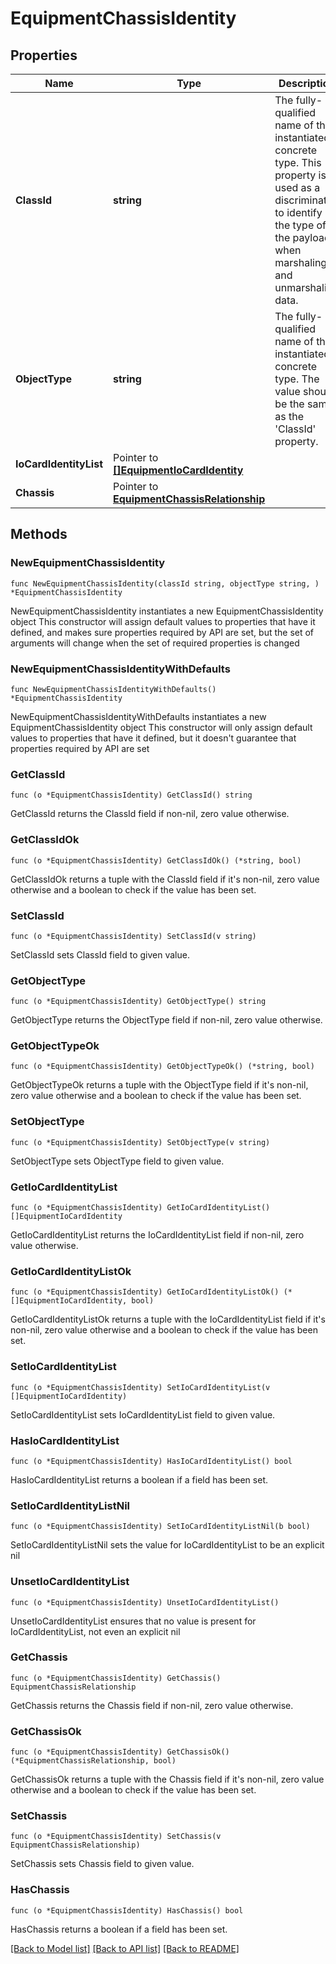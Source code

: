# EquipmentChassisIdentity

## Properties

Name | Type | Description | Notes
------------ | ------------- | ------------- | -------------
**ClassId** | **string** | The fully-qualified name of the instantiated, concrete type. This property is used as a discriminator to identify the type of the payload when marshaling and unmarshaling data. | [default to "equipment.ChassisIdentity"]
**ObjectType** | **string** | The fully-qualified name of the instantiated, concrete type. The value should be the same as the &#39;ClassId&#39; property. | [default to "equipment.ChassisIdentity"]
**IoCardIdentityList** | Pointer to [**[]EquipmentIoCardIdentity**](equipment.IoCardIdentity.md) |  | [optional] 
**Chassis** | Pointer to [**EquipmentChassisRelationship**](equipment.Chassis.Relationship.md) |  | [optional] 

## Methods

### NewEquipmentChassisIdentity

`func NewEquipmentChassisIdentity(classId string, objectType string, ) *EquipmentChassisIdentity`

NewEquipmentChassisIdentity instantiates a new EquipmentChassisIdentity object
This constructor will assign default values to properties that have it defined,
and makes sure properties required by API are set, but the set of arguments
will change when the set of required properties is changed

### NewEquipmentChassisIdentityWithDefaults

`func NewEquipmentChassisIdentityWithDefaults() *EquipmentChassisIdentity`

NewEquipmentChassisIdentityWithDefaults instantiates a new EquipmentChassisIdentity object
This constructor will only assign default values to properties that have it defined,
but it doesn't guarantee that properties required by API are set

### GetClassId

`func (o *EquipmentChassisIdentity) GetClassId() string`

GetClassId returns the ClassId field if non-nil, zero value otherwise.

### GetClassIdOk

`func (o *EquipmentChassisIdentity) GetClassIdOk() (*string, bool)`

GetClassIdOk returns a tuple with the ClassId field if it's non-nil, zero value otherwise
and a boolean to check if the value has been set.

### SetClassId

`func (o *EquipmentChassisIdentity) SetClassId(v string)`

SetClassId sets ClassId field to given value.


### GetObjectType

`func (o *EquipmentChassisIdentity) GetObjectType() string`

GetObjectType returns the ObjectType field if non-nil, zero value otherwise.

### GetObjectTypeOk

`func (o *EquipmentChassisIdentity) GetObjectTypeOk() (*string, bool)`

GetObjectTypeOk returns a tuple with the ObjectType field if it's non-nil, zero value otherwise
and a boolean to check if the value has been set.

### SetObjectType

`func (o *EquipmentChassisIdentity) SetObjectType(v string)`

SetObjectType sets ObjectType field to given value.


### GetIoCardIdentityList

`func (o *EquipmentChassisIdentity) GetIoCardIdentityList() []EquipmentIoCardIdentity`

GetIoCardIdentityList returns the IoCardIdentityList field if non-nil, zero value otherwise.

### GetIoCardIdentityListOk

`func (o *EquipmentChassisIdentity) GetIoCardIdentityListOk() (*[]EquipmentIoCardIdentity, bool)`

GetIoCardIdentityListOk returns a tuple with the IoCardIdentityList field if it's non-nil, zero value otherwise
and a boolean to check if the value has been set.

### SetIoCardIdentityList

`func (o *EquipmentChassisIdentity) SetIoCardIdentityList(v []EquipmentIoCardIdentity)`

SetIoCardIdentityList sets IoCardIdentityList field to given value.

### HasIoCardIdentityList

`func (o *EquipmentChassisIdentity) HasIoCardIdentityList() bool`

HasIoCardIdentityList returns a boolean if a field has been set.

### SetIoCardIdentityListNil

`func (o *EquipmentChassisIdentity) SetIoCardIdentityListNil(b bool)`

 SetIoCardIdentityListNil sets the value for IoCardIdentityList to be an explicit nil

### UnsetIoCardIdentityList
`func (o *EquipmentChassisIdentity) UnsetIoCardIdentityList()`

UnsetIoCardIdentityList ensures that no value is present for IoCardIdentityList, not even an explicit nil
### GetChassis

`func (o *EquipmentChassisIdentity) GetChassis() EquipmentChassisRelationship`

GetChassis returns the Chassis field if non-nil, zero value otherwise.

### GetChassisOk

`func (o *EquipmentChassisIdentity) GetChassisOk() (*EquipmentChassisRelationship, bool)`

GetChassisOk returns a tuple with the Chassis field if it's non-nil, zero value otherwise
and a boolean to check if the value has been set.

### SetChassis

`func (o *EquipmentChassisIdentity) SetChassis(v EquipmentChassisRelationship)`

SetChassis sets Chassis field to given value.

### HasChassis

`func (o *EquipmentChassisIdentity) HasChassis() bool`

HasChassis returns a boolean if a field has been set.


[[Back to Model list]](../README.md#documentation-for-models) [[Back to API list]](../README.md#documentation-for-api-endpoints) [[Back to README]](../README.md)


